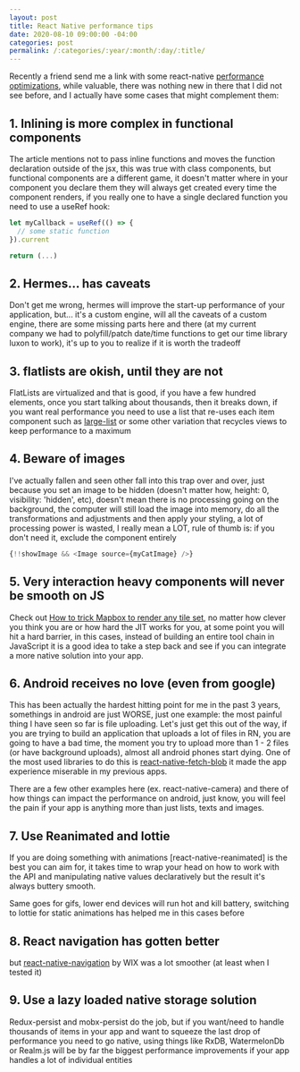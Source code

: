 ```yaml
---
layout: post
title: React Native performance tips
date: 2020-08-10 09:00:00 -04:00
categories: post
permalink: /:categories/:year/:month/:day/:title/
---
```


Recently a friend send me a link with some react-native [performance optimizations](https://blog.soshace.com/performance-optimizations-for-react-native-applications/), while valuable, there was nothing new in there that I did not see before, and I actually have some cases that might complement them:

## 1. Inlining is more complex in functional components

The article mentions not to pass inline functions and moves the function declaration outside of the jsx, this was true with class components, but functional components are a different game, it doesn't matter where in your component you declare them they will always get created every time the component renders, if you really one to have a single declared function you need to use a useRef hook:

```javascript
let myCallback = useRef(() => {
  // some static function
}).current

return (...)
```

## 2. Hermes... has caveats
Don't get me wrong, hermes will improve the start-up performance of your application, but... it's a custom engine, will all the caveats of a custom engine, there are some missing parts here and there (at my current company we had to polyfill/patch date/time functions to get our time library luxon to work), it's up to you to realize if it is worth the tradeoff

## 3. flatlists are okish, until they are not
FlatLists are virtualized and that is good, if you have a few hundred elements, once you start talking about thousands, then it breaks down, if you want real performance you need to use a list that re-uses each item component such as [large-list](https://github.com/bolan9999/react-native-largelist) or some other variation that recycles views to keep performance to a maximum

## 4. Beware of images
I've actually fallen and seen other fall into this trap over and over, just because you set an image to be hidden (doesn't matter how, height: 0, visibility: 'hidden', etc), doesn't mean there is no processing going on the background, the computer will still load the image into memory, do all the transformations and adjustments and then apply your styling, a lot of processing power is wasted, I really mean a LOT, rule of thumb is: if you don't need it, exclude the component entirely

```javascript
{!!showImage && <Image source={myCatImage} />}
```

## 5. Very interaction heavy components will never be smooth on JS
Check out [How to trick Mapbox to render any tile set](https://ospfranco.github.io/post/2020/08/04/use-the-mapbox-sdk-to-render-any-tile-set/), no matter how clever you think you are or how hard the JIT works for you, at some point you will hit a hard barrier, in this cases, instead of building an entire tool chain in JavaScript it is a good idea to take a step back and see if you can integrate a more native solution into your app.

## 6. Android receives no love (even from google)
This has been actually the hardest hitting point for me in the past 3 years, somethings in android are just WORSE, just one example: the most painful thing I have seen so far is file uploading. Let's just get this out of the way, if you are trying to build an application that uploads a lot of files in RN, you are going to have a bad time, the moment you try to upload more than 1 - 2 files (or have background uploads), almost all android phones start dying. One of the most used libraries to do this is [react-native-fetch-blob](https://github.com/joltup/rn-fetch-blob) it made the app experience miserable in my previous apps.

There are a few other examples here (ex. react-native-camera) and there of how things can impact the performance on android, just know, you will feel the pain if your app is anything more than just lists, texts and images.

## 7. Use Reanimated and lottie
If you are doing something with animations [react-native-reanimated] is the best you can aim for, it takes time to wrap your head on how to work with the API and manipulating native values declaratively but the result it's always buttery smooth.

Same goes for gifs, lower end devices will run hot and kill battery, switching to lottie for static animations has helped me in this cases before

## 8. React navigation has gotten better
but [react-native-navigation](https://github.com/wix/react-native-navigation) by WIX was a lot smoother (at least when I tested it)

## 9. Use a lazy loaded native storage solution
Redux-persist and mobx-persist do the job, but if you want/need to handle thousands of items in your app and want to squeeze the last drop of performance you need to go native, using things like RxDB, WatermelonDb or Realm.js will be by far the biggest performance improvements if your app handles a lot of individual entities
